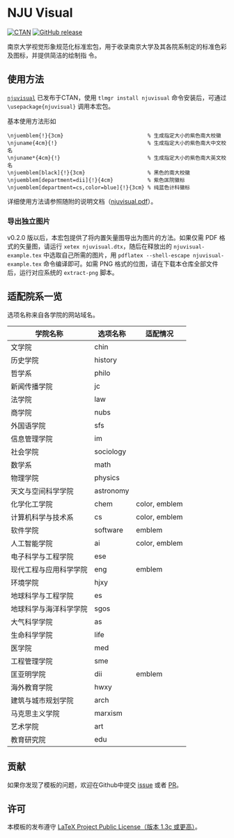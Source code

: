 # NJU Visual
[![CTAN](https://img.shields.io/ctan/v/njuvisual.svg)](https://www.ctan.org/pkg/njuvisual)
[![GitHub release](https://img.shields.io/github/release/nju-lug/NJUVisual/all.svg)](https://github.com/nju-lug/NJUVisual/releases/latest)

南京大学视觉形象规范化标准宏包，用于收录南京大学及其各院系制定的标准色彩及图标，并提供简洁的绘制指
令。

## 使用方法

[`njuvisual`](https://ctan.org/pkg/njuvisual) 已发布于CTAN，使用 `tlmgr install njuvisual` 命令安装后，可通过 `\usepackage{njuvisual}` 调用本宏包。

基本使用方法形如
```
\njuemblem{!}{3cm}                           % 生成指定大小的紫色南大校徽
\njuname{4cm}{!}                             % 生成指定大小的紫色南大中文校名
\njuname*{4cm}{!}                            % 生成指定大小的紫色南大英文校名
\njuemblem[black]{!}{3cm}                    % 黑色的南大校徽
\njuemblem[department=dii]{!}{4cm}           % 紫色匡院徽标
\njuemblem[department=cs,color=blue]{!}{3cm} % 纯蓝色计科徽标
```

详细使用方法请参照随附的说明文档（[njuvisual.pdf](https://github.com/nju-lug/NJUVisual/releases/latest/)）。

### 导出独立图片

v0.2.0 版以后，本宏包提供了将内置矢量图导出为图片的方法。如果仅需 PDF 格式的矢量图，请运行 `xetex njuvisual.dtx`，随后在释放出的 `njuvisual-example.tex` 中选取自己所需的图片，用 `pdflatex --shell-escape njuvisual-example.tex` 命令编译即可。如需 PNG 格式的位图，请在下载本仓库全部文件后，运行对应系统的 `extract-png` 脚本。

## 适配院系一览

选项名称来自各学院的网站域名。

| 学院名称               |  选项名称 |  适配情况     |
| ---------------------- | --------- | ------------- |
| 文学院                 | chin      |               |
| 历史学院               | history   |               |
| 哲学系                 | philo     |               |
| 新闻传播学院           | jc        |               |
| 法学院                 | law       |               |
| 商学院                 | nubs      |               |
| 外国语学院             | sfs       |               |
| 信息管理学院           | im        |               |
| 社会学院               | sociology |               |
| 数学系                 | math      |               |
| 物理学院               | physics   |               |
| 天文与空间科学学院     | astronomy |               |
| 化学化工学院           | chem      | color, emblem |
| 计算机科学与技术系     | cs        | color, emblem |
| 软件学院               | software  | emblem        |
| 人工智能学院           | ai        | color, emblem |
| 电子科学与工程学院     | ese       |               |
| 现代工程与应用科学学院 | eng       | emblem        |
| 环境学院               | hjxy      |               |
| 地球科学与工程学院     | es        |               |
| 地球科学与海洋科学学院 | sgos      |               |
| 大气科学学院           | as        |               |
| 生命科学学院           | life      |               |
| 医学院                 | med       |               |
| 工程管理学院           | sme       |               |
| 匡亚明学院             | dii       | emblem        |
| 海外教育学院           | hwxy      |               |
| 建筑与城市规划学院     | arch      |               |
| 马克思主义学院         | marxism   |               |
| 艺术学院               | art       |               |
| 教育研究院             | edu       |               |

## 贡献

如果你发现了模板的问题，欢迎在Github中提交 [issue](https://github.com/nju-lug/NJUVisual/issues) 或者 [PR](https://github.com/nju-lug/NJUVisual/pulls)。

## 许可

本模板的发布遵守 [LaTeX Project Public License（版本 1.3c 或更高）](https://www.latex-project.org/lppl/lppl-1-3c/)。
